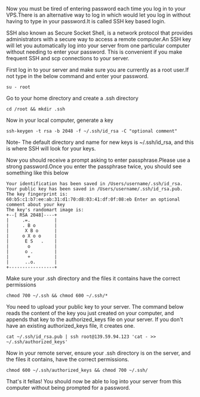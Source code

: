 Now you must be tired of entering password each time you log in to your VPS.There is an alternative way to log in which would let you log in without having to type in your password.It is called SSH key based login.

SSH also known as Secure Socket Shell, is a network protocol that provides administrators with a secure way to access a remote computer.An SSH key will let you automatically log into your server from one particular computer without needing to enter your password. This is convenient if you make frequent SSH and scp connections to your server.

First log in to your server and make sure you are currently as a root user.If not type in the below command and enter your password.
```
su - root
```
Go to your home directory and create a .ssh directory
```
cd /root && mkdir .ssh
```
Now in your local computer, generate a key
```
ssh-keygen -t rsa -b 2048 -f ~/.ssh/id_rsa -C "optional comment"
```
Note- The default directory and name for new keys is ~/.ssh/id_rsa, and this is where SSH will look for your keys.

Now you should receive a prompt asking to enter passphrase.Please use a strong password.Once you enter the passphrase twice, you should see something like this below
```
Your identification has been saved in /Users/username/.ssh/id_rsa.
Your public key has been saved in /Users/username/.ssh/id_rsa.pub.
The key fingerprint is:
60:b5:c1:b7:ee:ab:31:d1:70:d8:03:41:df:0f:08:eb Enter an optional comment about your key
The key's randomart image is:
+--[ RSA 2048]----+
|     .=.         |
|     . B o       |
|      X B o      |
|     o X o o     |
|      E S   .    |
|       o         |
|      o .        |
|       +         |
|      ..o.       |
+-----------------+
```
Make sure your .ssh directory and the files it contains have the correct permissions
```
chmod 700 ~/.ssh && chmod 600 ~/.ssh/*
```
You need to upload your public key to your server. The command below reads the content of the key you just created on your computer, and appends that key to the authorized_keys file on your server. If you don't have an existing authorized_keys file, it creates one.
```
cat ~/.ssh/id_rsa.pub | ssh root@139.59.94.123 'cat - >> ~/.ssh/authorized_keys'
```
Now in your remote server, ensure your .ssh directory is on the server, and the files it contains, have the correct permissions.
```
chmod 600 ~/.ssh/authorized_keys && chmod 700 ~/.ssh/
```
That's it fellas! You should now be able to log into your server from this computer without being prompted for a password.
